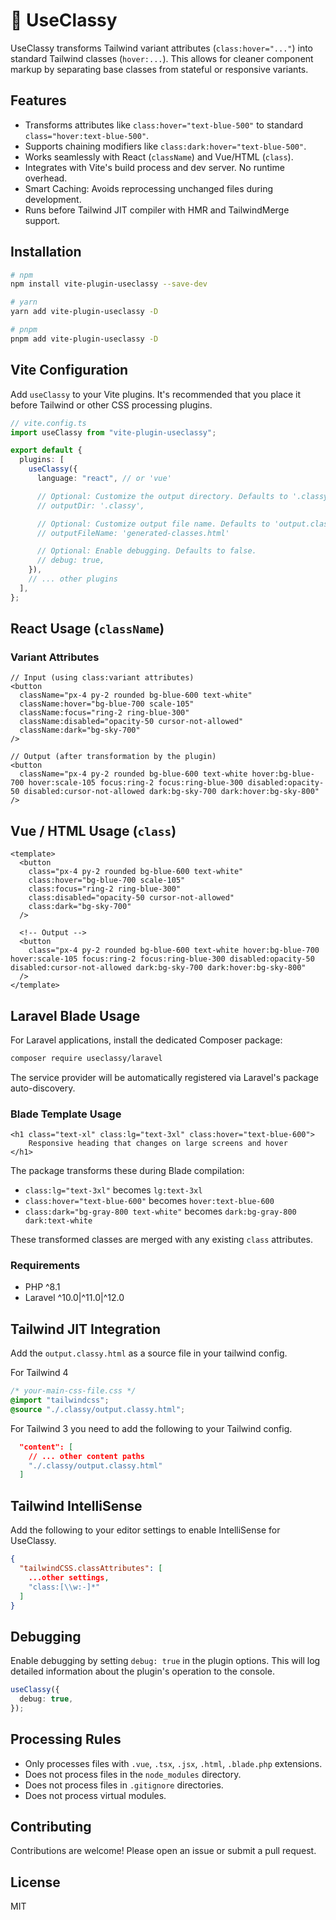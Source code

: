 # 🎩 UseClassy

UseClassy transforms Tailwind variant attributes (`class:hover="..."`) into standard Tailwind classes (`hover:...`). This allows for cleaner component markup by separating base classes from stateful or responsive variants.

## Features

- Transforms attributes like `class:hover="text-blue-500"` to standard `class="hover:text-blue-500"`.
- Supports chaining modifiers like `class:dark:hover="text-blue-500"`.
- Works seamlessly with React (`className`) and Vue/HTML (`class`).
- Integrates with Vite's build process and dev server. No runtime overhead.
- Smart Caching: Avoids reprocessing unchanged files during development.
- Runs before Tailwind JIT compiler with HMR and TailwindMerge support.

## Installation

```bash
# npm
npm install vite-plugin-useclassy --save-dev

# yarn
yarn add vite-plugin-useclassy -D

# pnpm
pnpm add vite-plugin-useclassy -D
```

## Vite Configuration

Add `useClassy` to your Vite plugins. It's recommended that you place it before Tailwind or other CSS processing plugins.

```ts
// vite.config.ts
import useClassy from "vite-plugin-useclassy";

export default {
  plugins: [
    useClassy({
      language: "react", // or 'vue'

      // Optional: Customize the output directory. Defaults to '.classy'.
      // outputDir: '.classy',

      // Optional: Customize output file name. Defaults to 'output.classy.html'.
      // outputFileName: 'generated-classes.html'

      // Optional: Enable debugging. Defaults to false.
      // debug: true,
    }),
    // ... other plugins
  ],
};
```

## React Usage (`className`)

### Variant Attributes

```tsx
// Input (using class:variant attributes)
<button
  className="px-4 py-2 rounded bg-blue-600 text-white"
  className:hover="bg-blue-700 scale-105"
  className:focus="ring-2 ring-blue-300"
  className:disabled="opacity-50 cursor-not-allowed"
  className:dark="bg-sky-700"
/>

// Output (after transformation by the plugin)
<button
  className="px-4 py-2 rounded bg-blue-600 text-white hover:bg-blue-700 hover:scale-105 focus:ring-2 focus:ring-blue-300 disabled:opacity-50 disabled:cursor-not-allowed dark:bg-sky-700 dark:hover:bg-sky-800"
/>
```

## Vue / HTML Usage (`class`)

```vue
<template>
  <button
    class="px-4 py-2 rounded bg-blue-600 text-white"
    class:hover="bg-blue-700 scale-105"
    class:focus="ring-2 ring-blue-300"
    class:disabled="opacity-50 cursor-not-allowed"
    class:dark="bg-sky-700"
  />

  <!-- Output -->
  <button
    class="px-4 py-2 rounded bg-blue-600 text-white hover:bg-blue-700 hover:scale-105 focus:ring-2 focus:ring-blue-300 disabled:opacity-50 disabled:cursor-not-allowed dark:bg-sky-700 dark:hover:bg-sky-800"
  />
</template>
```

## Laravel Blade Usage

For Laravel applications, install the dedicated Composer package:

```bash
composer require useclassy/laravel
```

The service provider will be automatically registered via Laravel's package auto-discovery.

### Blade Template Usage

```blade
<h1 class="text-xl" class:lg="text-3xl" class:hover="text-blue-600">
    Responsive heading that changes on large screens and hover
</h1>
```

The package transforms these during Blade compilation:

- `class:lg="text-3xl"` becomes `lg:text-3xl`
- `class:hover="text-blue-600"` becomes `hover:text-blue-600`
- `class:dark="bg-gray-800 text-white"` becomes `dark:bg-gray-800 dark:text-white`

These transformed classes are merged with any existing `class` attributes.

### Requirements

- PHP ^8.1
- Laravel ^10.0|^11.0|^12.0

## Tailwind JIT Integration

Add the `output.classy.html` as a source file in your tailwind config.

For Tailwind 4

```css
/* your-main-css-file.css */
@import "tailwindcss";
@source "./.classy/output.classy.html";
```

For Tailwind 3 you need to add the following to your Tailwind config.

```json
  "content": [
    // ... other content paths
    "./.classy/output.classy.html"
  ]
```

## Tailwind IntelliSense

Add the following to your editor settings to enable IntelliSense for UseClassy.

```json
{
  "tailwindCSS.classAttributes": [
    ...other settings,
    "class:[\\w:-]*"
  ]
}
```

## Debugging

Enable debugging by setting `debug: true` in the plugin options. This will log detailed information about the plugin's operation to the console.

```ts
useClassy({
  debug: true,
});
```

## Processing Rules

- Only processes files with `.vue`, `.tsx`, `.jsx`, `.html`, `.blade.php` extensions.
- Does not process files in the `node_modules` directory.
- Does not process files in `.gitignore` directories.
- Does not process virtual modules.

## Contributing

Contributions are welcome! Please open an issue or submit a pull request.

## License

MIT
